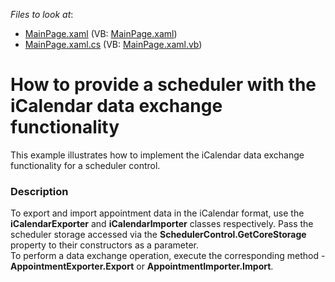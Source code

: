 <!-- default file list -->
*Files to look at*:

* [MainPage.xaml](./CS/SilverlightApplication1/MainPage.xaml) (VB: [MainPage.xaml](./VB/SilverlightApplication1/MainPage.xaml))
* [MainPage.xaml.cs](./CS/SilverlightApplication1/MainPage.xaml.cs) (VB: [MainPage.xaml.vb](./VB/SilverlightApplication1/MainPage.xaml.vb))
<!-- default file list end -->
# How to provide a scheduler with the iCalendar data exchange functionality


<p>This example illustrates how to implement the iCalendar data exchange functionality for a scheduler control.</p>


<h3>Description</h3>

<p>To export and import appointment data in the iCalendar format, use the <strong>iCalendarExporter</strong> and <strong>iCalendarImporter</strong> classes respectively. Pass the scheduler storage accessed via the <strong>SchedulerControl.GetCoreStorage</strong> property to their constructors as a parameter.<br /> To perform a data exchange operation, execute the corresponding method - <strong>AppointmentExporter.Export</strong> or <strong>AppointmentImporter.Import</strong>.</p>

<br/>


